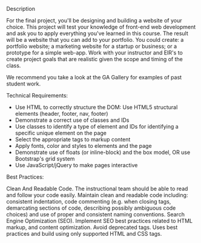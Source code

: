 Description

For the final project, you'll be designing and building a website of your choice. This project will test your knowledge of front-end web development and ask you to apply everything you've learned in this course. The result will be a website that you can add to your portfolio. You could create: a portfolio website; a marketing website for a startup or business; or a prototype for a simple web-app. Work with your instructor and EIR's to create project goals that are realistic given the scope and timing of the class.

We recommend you take a look at the GA Gallery for examples of past student work.

Technical Requirements:

- Use HTML to correctly structure the DOM: Use HTML5 structural elements (header, footer, nav, footer)
- Demonstrate a correct use of classes and IDs
- Use classes to identify a type of element and IDs for identifying a specific unique element on the page
- Select the appropriate tags to markup content
- Apply fonts, color and styles to elements and the page
- Demonstrate use of floats (or inline-block) and the box model, OR use Bootstrap's grid system
- Use JavaScript/jQuery to make pages interactive

Best Practices:

Clean And Readable Code. The instructional team should be able to read and follow your code easily. Maintain clean and readable code including: consistent indentation, code commenting (e.g. when closing
tags, demarcating sections of code, describing possibly ambiguous code choices) and use of proper and consistent naming conventions.
Search Engine Optimization (SEO). Implement SEO best practices related to HTML markup, and content optimization.
Avoid deprecated tags. Uses best practices and build using only supported HTML and CSS tags.
